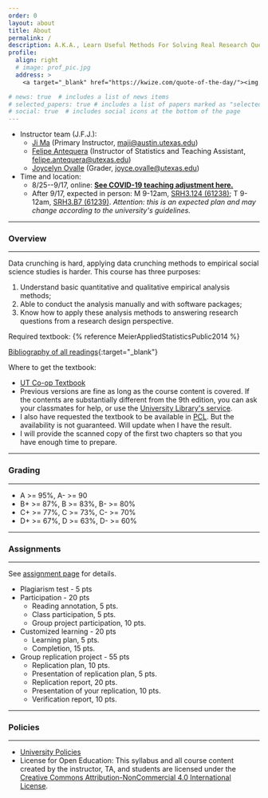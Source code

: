 ```yaml
---
order: 0
layout: about
title: About
permalink: /
description: A.K.A., Learn Useful Methods For Solving Real Research Questions But Not (Only) For Passing Course Exams And Assignments
profile:
  align: right
  # image: prof_pic.jpg
  address: >
    <a target="_blank" href="https://kwize.com/quote-of-the-day/"><img style="width:300px;" src="https://kwize.com/pics/Quote-of-the-Day-3-0.jpg" alt="Quote of the Day"></a>

# news: true  # includes a list of news items
# selected_papers: true # includes a list of papers marked as "selected={true}"
# social: true  # includes social icons at the bottom of the page
---
```


- Instructor team (J.F.J.):
  - [Ji Ma](https://jima.me/) (Primary Instructor, maji@austin.utexas.edu)
  - [Felipe Antequera](https://www.linkedin.com/in/felipe-antequera-87489a18/?originalSubdomain=cl) (Instructor of Statistics and Teaching Assistant, felipe.antequera@utexas.edu)
  - [Joycelyn Ovalle](https://www.linkedin.com/in/ovallejoycelyn/) (Grader, joyce.ovalle@utexas.edu)
- Time and location:
  - 8/25--9/17, online: **[See COVID-19 teaching adjustment here.](/COVID-19/)**
  - After 9/17, expected in person: M 9-12am, [SRH3.124 (61238)](/assets/seats/3_124.pdf); T 9-12am, [SRH3.B7 (61239)](/assets/seats/3_B7.pdf). _Attention: this is an expected plan and may change according to the university's guidelines._

---

### Overview
---

Data crunching is hard, applying data crunching methods to empirical social science studies is harder. This course has <a name="purposes">three purposes</a>:

1. Understand basic quantitative and qualitative empirical analysis methods;
2. Able to conduct the analysis manually and with software packages;
3. Know how to apply these analysis methods to answering research questions from a research design perspective.

Required textbook: {% reference MeierAppliedStatisticsPublic2014 %}

[Bibliography of all readings](https://www.zotero.org/groups/4409698/pa397g/items/G3F8PFDS/library){:target="_blank"}

Where to get the textbook:

- [UT Co-op Textbook](https://www.universitycoop.com/adoption-search-results?ccid=293186&itemid=2439)
- Previous versions are fine as long as the course content is covered. If the contents are substantially different from the 9th edition, you can ask your classmates for help, or use the [University Library's service](https://www.lib.utexas.edu/find-borrow-request/get-a-scan).
- I also have requested the textbook to be available in [PCL](https://www.lib.utexas.edu/about/locations/pcl). But the availability is not guaranteed. Will update when I have the result.
- I will provide the scanned copy of the first two chapters so that you have enough time to prepare.

---
### Grading
---

<!-- See a list of [Assignments](/assignments/) -->

- A >= 95%, A- >= 90
- B+ >= 87%, B >= 83%, B- >= 80%
- C+ >= 77%, C >= 73%, C- >= 70%
- D+ >= 67%, D >= 63%, D- >= 60%

---
### Assignments
---

See [assignment page](/assignments) for details.

- Plagiarism test - 5 pts
- Participation - 20 pts
  - Reading annotation, 5 pts.
  - Class participation, 5 pts.
  - Group project participation, 10 pts.
- Customized learning - 20 pts
  - Learning plan, 5 pts.
  - Completion, 15 pts.
- Group replication project - 55 pts
  - Replication plan, 10 pts.
  - Presentation of replication plan, 5 pts.
  - Replication report, 20 pts.
  - Presentation of your replication, 10 pts.
  - Verification report, 10 pts.


---
### Policies
---

- [University Policies](/policies/)
- License for Open Education: This syllabus and all course content created by the instructor, TA, and students are licensed under the [Creative Commons Attribution-NonCommercial 4.0 International License](https://creativecommons.org/licenses/by-nc/4.0/).

<!-- Write your biography here. Tell the world about yourself. Link to your favorite [subreddit](http://reddit.com){:target="\_blank"}. You can put a picture in, too. The code is already in, just name your picture `prof_pic.jpg` and put it in the `img/` folder.

Put your address / P.O. box / other info right below your picture. You can also disable any these elements by editing `profile` property of the YAML header of your `_pages/about.md`. Edit `_bibliography/papers.bib` and Jekyll will render your [publications page](/al-folio/publications/) automatically.

Link to your social media connections, too. This theme is set up to use [Font Awesome icons](http://fortawesome.github.io/Font-Awesome/){:target="\_blank"} and [Academicons](https://jpswalsh.github.io/academicons/){:target="\_blank"}, like the ones below. Add your Facebook, Twitter, LinkedIn, Google Scholar, or just disable all of them. -->
